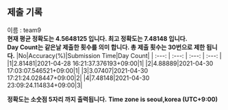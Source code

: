 


  
## 제출 기록  
이름 : team9  
**현재 평균 정확도는 4.5648125 입니다. 최고 정확도는 7.48148 입니다.**  
**Day Count는 같은날 제출한 횟수를 의미 합니다. 총 제출 횟수는 30번으로 제한 됩니다.**
|No|Accuracy(%)|Submission Time|Day Count|
| :---: | :---: | :---: | :---: |
|1|2.81481|2021-04-28 16:21:37.376193+09:00|1|
|2|4.88889|2021-04-30 17:03:07.546521+09:00|1|
|3|3.07407|2021-04-30 17:21:24.028447+09:00|2|
|4|7.48148|2021-04-30 23:09:24.114834+09:00|3|


**정확도는 소숫점 5자리 까지 출력됩니다.**
**Time zone is seoul,korea (UTC+9:00)**
